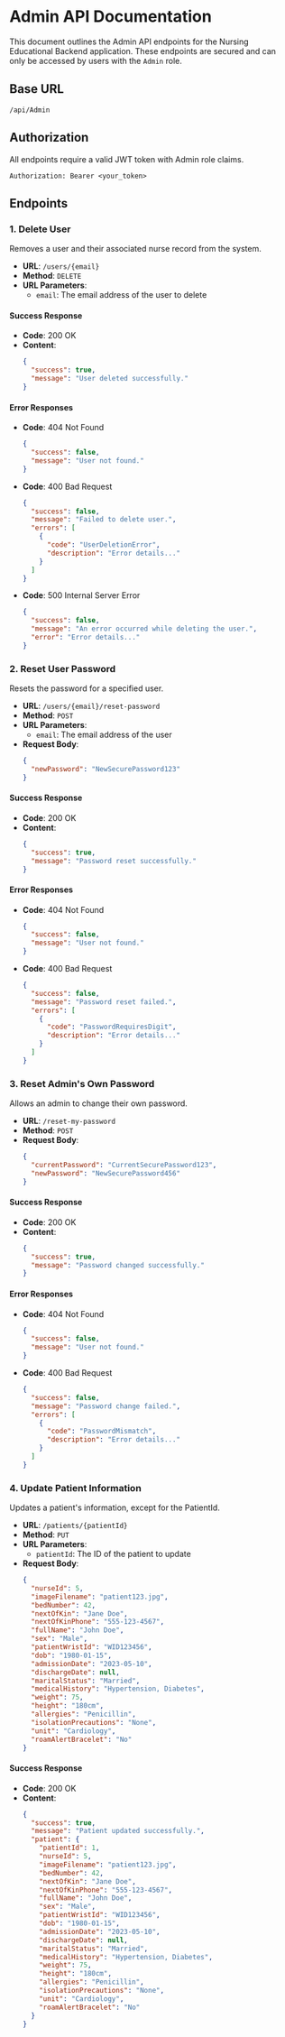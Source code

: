# Admin API Documentation

This document outlines the Admin API endpoints for the Nursing Educational Backend application. These endpoints are secured and can only be accessed by users with the `Admin` role.

## Base URL

```
/api/Admin
```

## Authorization

All endpoints require a valid JWT token with Admin role claims.

```
Authorization: Bearer <your_token>
```

## Endpoints

### 1. Delete User

Removes a user and their associated nurse record from the system.

- **URL**: `/users/{email}`
- **Method**: `DELETE`
- **URL Parameters**:
  - `email`: The email address of the user to delete

#### Success Response

- **Code**: 200 OK
- **Content**:
  ```json
  {
    "success": true,
    "message": "User deleted successfully."
  }
  ```

#### Error Responses

- **Code**: 404 Not Found
  ```json
  {
    "success": false,
    "message": "User not found."
  }
  ```

- **Code**: 400 Bad Request
  ```json
  {
    "success": false,
    "message": "Failed to delete user.",
    "errors": [
      {
        "code": "UserDeletionError",
        "description": "Error details..."
      }
    ]
  }
  ```

- **Code**: 500 Internal Server Error
  ```json
  {
    "success": false,
    "message": "An error occurred while deleting the user.",
    "error": "Error details..."
  }
  ```

### 2. Reset User Password

Resets the password for a specified user.

- **URL**: `/users/{email}/reset-password`
- **Method**: `POST`
- **URL Parameters**:
  - `email`: The email address of the user
- **Request Body**:
  ```json
  {
    "newPassword": "NewSecurePassword123"
  }
  ```

#### Success Response

- **Code**: 200 OK
- **Content**:
  ```json
  {
    "success": true,
    "message": "Password reset successfully."
  }
  ```

#### Error Responses

- **Code**: 404 Not Found
  ```json
  {
    "success": false,
    "message": "User not found."
  }
  ```

- **Code**: 400 Bad Request
  ```json
  {
    "success": false,
    "message": "Password reset failed.",
    "errors": [
      {
        "code": "PasswordRequiresDigit",
        "description": "Error details..."
      }
    ]
  }
  ```

### 3. Reset Admin's Own Password

Allows an admin to change their own password.

- **URL**: `/reset-my-password`
- **Method**: `POST`
- **Request Body**:
  ```json
  {
    "currentPassword": "CurrentSecurePassword123",
    "newPassword": "NewSecurePassword456"
  }
  ```

#### Success Response

- **Code**: 200 OK
- **Content**:
  ```json
  {
    "success": true,
    "message": "Password changed successfully."
  }
  ```

#### Error Responses

- **Code**: 404 Not Found
  ```json
  {
    "success": false,
    "message": "User not found."
  }
  ```

- **Code**: 400 Bad Request
  ```json
  {
    "success": false,
    "message": "Password change failed.",
    "errors": [
      {
        "code": "PasswordMismatch",
        "description": "Error details..."
      }
    ]
  }
  ```

### 4. Update Patient Information

Updates a patient's information, except for the PatientId.

- **URL**: `/patients/{patientId}`
- **Method**: `PUT`
- **URL Parameters**:
  - `patientId`: The ID of the patient to update
- **Request Body**:
  ```json
  {
    "nurseId": 5,
    "imageFilename": "patient123.jpg",
    "bedNumber": 42,
    "nextOfKin": "Jane Doe",
    "nextOfKinPhone": "555-123-4567",
    "fullName": "John Doe",
    "sex": "Male",
    "patientWristId": "WID123456",
    "dob": "1980-01-15",
    "admissionDate": "2023-05-10",
    "dischargeDate": null,
    "maritalStatus": "Married",
    "medicalHistory": "Hypertension, Diabetes",
    "weight": 75,
    "height": "180cm",
    "allergies": "Penicillin",
    "isolationPrecautions": "None",
    "unit": "Cardiology",
    "roamAlertBracelet": "No"
  }
  ```

#### Success Response

- **Code**: 200 OK
- **Content**:
  ```json
  {
    "success": true,
    "message": "Patient updated successfully.",
    "patient": {
      "patientId": 1,
      "nurseId": 5,
      "imageFilename": "patient123.jpg",
      "bedNumber": 42,
      "nextOfKin": "Jane Doe",
      "nextOfKinPhone": "555-123-4567",
      "fullName": "John Doe",
      "sex": "Male",
      "patientWristId": "WID123456",
      "dob": "1980-01-15",
      "admissionDate": "2023-05-10",
      "dischargeDate": null,
      "maritalStatus": "Married",
      "medicalHistory": "Hypertension, Diabetes",
      "weight": 75,
      "height": "180cm",
      "allergies": "Penicillin",
      "isolationPrecautions": "None",
      "unit": "Cardiology",
      "roamAlertBracelet": "No"
    }
  }
  ```